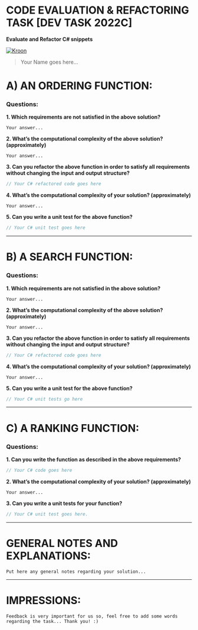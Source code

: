 # CODE EVALUATION & REFACTORING TASK [DEV TASK 2022C]
**Evaluate and Refactor C# snippets**

[![Kroon](kroon.svg)](https://kroonstudio.com/)

> Your Name goes here...

# A) AN ORDERING FUNCTION:
### Questions:
**1. Which requirements are not satisfied in the above solution?**
```
Your answer...
```
**2. What’s the computational complexity of the above solution? (approximately)**
```
Your answer...
```
**3. Can you refactor the above function in order to satisfy all requirements without changing the input and output structure?**
```csharp
// Your C# refactored code goes here
```
**4. What’s the computational complexity of your solution? (approximately)**
```
Your answer...
```
**5. Can you write a unit test for the above function?**
```csharp
// Your C# unit test goes here
```

---

# B) A SEARCH FUNCTION:
### Questions:
**1. Which requirements are not satisfied in the above solution?**
```
Your answer...
```
**2. What’s the computational complexity of the above solution? (approximately)**
```
Your answer...
```
**3. Can you refactor the above function in order to satisfy all requirements without changing the input and output structure?**
```csharp
// Your C# refactored code goes here
```
**4. What’s the computational complexity of your solution? (approximately)**
```
Your answer...
```
**5. Can you write a unit test for the above function?**
```csharp
// Your C# unit tests go here
```

---

# C) A RANKING FUNCTION:
### Questions:

**1. Can you write the function as described in the above requirements?**
```csharp
// Your C# code goes here
```
**2. What’s the computational complexity of your solution? (approximately)**
```
Your answer...
```
**3. Can you write a unit tests for your function?**
```csharp
// Your C# unit test goes here.
```

---

# GENERAL NOTES AND EXPLANATIONS:
```
Put here any general notes regarding your solution...
```

---

# IMPRESSIONS:
```
Feedback is very important for us so, feel free to add some words regarding the task... Thank you! :)
```
